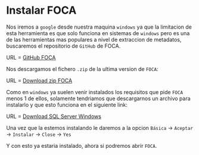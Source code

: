 # Instalar FOCA

Nos iremos a `google` desde nuestra maquina `windows` ya que la limitacion de esta herramienta es que solo funciona en sistemas de `windows` pero es una de las herramientas mas populares a nivel de extraccion de metadatos, buscaremos el repositorio de `GitHub` de FOCA.

URL = [GitHub FOCA](https://github.com/ElevenPaths/FOCA)

Nos descargamos el fichero `.zip` de la ultima version de `FOCA`:

URL = [Download zip FOCA](https://github.com/ElevenPaths/FOCA/releases/download/v3.4.7.1/FOCA-v3.4.7.1.zip)

Como en `windows` ya suelen venir instalados los requisitos que pide `FOCA` menos 1 de ellos, solamente tendriamos que descargarnos un archivo para instalarlo y que esto funciona en el siguiente link:

URL = [Download SQL Server Windows](https://go.microsoft.com/fwlink/p/?linkid=2215158\&clcid=0x40A\&culture=es-es\&country=es)

Una vez que la estemos instalando le daremos a la opcion `Básica` -> `Aceptar` -> `Instalar` -> `Close` -> `Yes`

Y con esto ya estaria instalado, ahora si podremos abrir `FOCA`.
